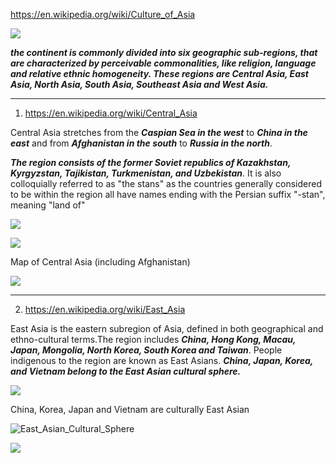 https://en.wikipedia.org/wiki/Culture_of_Asia

![](https://upload.wikimedia.org/wikipedia/commons/4/46/Subasia.jpg)

***the continent is commonly divided into six geographic sub-regions, that are characterized by perceivable commonalities, like religion, language and relative ethnic homogeneity. These regions are Central Asia, East Asia, North Asia, South Asia, Southeast Asia and West Asia.***



------------------------------------------------------------------------------------------------------------------



1) https://en.wikipedia.org/wiki/Central_Asia

Central Asia stretches from the ***Caspian Sea in the west*** to ***China in the east*** and from ***Afghanistan in the south*** to ***Russia in the north***. 

***The region consists of the former Soviet republics of Kazakhstan, Kyrgyzstan, Tajikistan, Turkmenistan, and Uzbekistan***.
It is also colloquially referred to as "the stans" as the countries generally considered to be within the region all have names ending with the Persian suffix "-stan", meaning "land of"


![](https://upload.wikimedia.org/wikipedia/commons/8/88/Central_Asia_%28orthographic_projection%29.svg)


![](https://www.mapsofworld.com/asia/maps/map-of-central-asia.jpg)



Map of Central Asia (including Afghanistan)

![](https://upload.wikimedia.org/wikipedia/commons/6/68/Map_of_Central_Asia.png)


-----------------------------------------------------------------------------------------------------------------------

2) https://en.wikipedia.org/wiki/East_Asia

East Asia is the eastern subregion of Asia, defined in both geographical and ethno-cultural terms.The region includes ***China, Hong Kong, Macau, Japan, Mongolia, North Korea, South Korea and Taiwan***. People indigenous to the region are known as East Asians. ***China, Japan, Korea, and Vietnam belong to the East Asian cultural sphere.***

![](https://upload.wikimedia.org/wikipedia/commons/a/ab/East_Asia_%28orthographic_projection%29.svg)



China, Korea, Japan and Vietnam are culturally East Asian

![East_Asian_Cultural_Sphere](https://upload.wikimedia.org/wikipedia/commons/thumb/2/2e/East_Asian_Cultural_Sphere.png/800px-East_Asian_Cultural_Sphere.png)



![](https://www.mapsofworld.com/asia/maps/map-of-east-asia.jpg)




